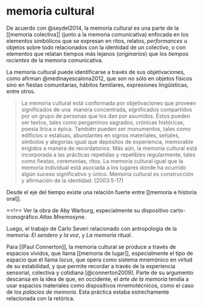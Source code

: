# memoria cultural
De acuerdo con @seydel2014, la memoria cultural es una parte de la [[memoria colectiva]] (junto a la memoria comunicativa) enfocada en los elementos simbólicos que se expresan en ritos, relatos, *performances* u objetos sobre todo relacionados con la identidad de un colectivo, o con elementos que relatan tiempos más lejanos (*originarios*) que los *tiempos recientes* de la memoria comunicativa.

La memoria cultural puede identificarse a través de sus objetivaciones, como afirman @medinayescalona2012, que son no sólo en objetos físicos sino en fiestas comunitarias, hábitos familiares, expresiones lingüísticas, entre otros. 

> La memoria cultural está conformada por objetivaciones que proveen significados de una  manera concentrada, significados compartidos por un grupo de personas que los dan por asumidos. Éstos pueden ser textos, tales como pergaminos sagrados, crónicas históricas, poesía lírica o épica. También pueden ser monumentos, tales como edificios o estatuas, abundantes en signos materiales, señales, símbolos y alegorías igual que depósitos de experiencia, memorable erigidos a manera de recordatorios. Más aún, la memoria cultural está incorporada a las prácticas repetidas y repetibles regularmente, tales como fiestas, ceremonias, ritos. La memoria cultural igual que la memoria individual está asociada a los lugares donde ha ocurrido algún suceso significativo y único. Memoria cultural es construcción y afirmación de la identidad. (2003:5-17)

Desde el eje del tiempo existe una relación fuerte entre [[memoria e historia oral]].

==!== Ver la obra de Aby Warburg, especialmente su dispositivo carto-iconográfico *Atlas Mnemosyne*.

Luego, el trabajo de Carlo Severi relacionado con antropología de la memoria: *El sendero y la voz*, y *La memoria ritual*.

Para [[Paul Connerton]], la memoria cultural se produce a través de espacios vividos, que llama [[memoria de lugar]], especialmente el tipo de espacio que él llama *locus*, que opera como sistema mnemónico en virtud de su estabilidad, y que permite recordar a través de la experiencia sensorial, colectiva y cotidiana [@connerton2009]. Parte de su argumento descansa en la idea de que, en occidente, el *arte de la memoria* tendía a usar espacios materiales como dispositivos mnemotécnicos, como el caso de los *palacios de memoria*. Esta práctica estaba estrechamente relacionada con la retórica.
